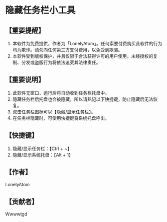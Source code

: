 
# 隐藏任务栏小工具

## 【重要提醒】

   1. 本软件为免费提供，作者为「LonelyAtom」。任何索要付费购买此软件的行为均为欺诈。请勿向任何第三方支付费用，以免受到欺骗。
   2. 本软件受到版权保护，并且仅限于合法获得许可的用户使用。未经授权的复制、分发或盗版行为将依法追究其法律责任。

## 【重要说明】

   1. 此软件无窗口，运行后将自动收到任务栏托盘中。
   2. 隐藏任务栏后托盘也会被隐藏，所以请熟记以下快捷键，防止隐藏后无法恢复。
   3. 双击任务栏图标可以【隐藏/显示任务栏】。
   4. 在任务栏隐藏时，可使用快捷键将系统托盘呼出。

## 【快捷键】

   1. 隐藏/显示任务栏：【Ctrl + ~】
   1. 隐藏/显示系统托盘：【Alt + 1】

## 【作者】

LonelyAtom

## 【贡献者】

Wwwwtgd
